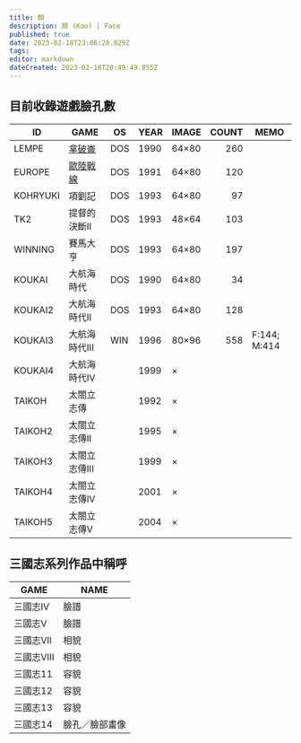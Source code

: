 ```yaml
---
title: 顏
description: 顔 (Kao) | Face
published: true
date: 2023-02-18T23:06:28.029Z
tags: 
editor: markdown
dateCreated: 2023-02-18T20:49:49.855Z
---
```


## 目前收錄遊戲臉孔數

|    ID    |            GAME            | OS  | YEAR | IMAGE | COUNT |     MEMO     |
| -------- | -------------------------- | --- | ---- | ----- | ----: | ------------ |
| LEMPE    | [拿破崙](/遊戲/拿破崙)                     | DOS | 1990 | 64×80 |   260 |              |
| EUROPE   | [歐陸戰線](/遊戲/歐陸戰線) | DOS | 1991 | 64×80 |   120 |              |
| KOHRYUKI | 項劉記                     | DOS | 1993 | 64×80 |    97 |              |
| TK2      | 提督的決斷II               | DOS | 1993 | 48×64 |   103 |              |
| WINNING  | 賽馬大亨                   | DOS | 1993 | 64×80 |   197 |              |
| KOUKAI   | 大航海時代                 | DOS | 1990 | 64×80 |    34 |              |
| KOUKAI2  | 大航海時代II               | DOS | 1993 | 64×80 |   128 |              |
| KOUKAI3  | 大航海時代III              | WIN | 1996 | 80×96 |   558 | F:144; M:414 |
| KOUKAI4  | 大航海時代IV               |     | 1999 | ×     |       |              |
| TAIKOH   | 太閤立志傳                 |     | 1992 | ×     |       |              |
| TAIKOH2  | 太閤立志傳II               |     | 1995 | ×     |       |              |
| TAIKOH3  | 太閤立志傳III              |     | 1999 | ×     |       |              |
| TAIKOH4  | 太閤立志傳IV               |     | 2001 | ×     |       |              |
| TAIKOH5  | 太閤立志傳V                |     | 2004 | ×     |       |              |

## 三國志系列作品中稱呼

|    GAME    |      NAME      |
| ---------- | -------------- |
| 三國志IV   | 臉譜           |
| 三國志V    | 臉譜           |
| 三國志VII  | 相貌           |
| 三國志VIII | 相貌           |
| 三國志11   | 容貌           |
| 三國志12   | 容貌           |
| 三國志13   | 容貌           |
| 三國志14   | 臉孔／臉部畫像 |
